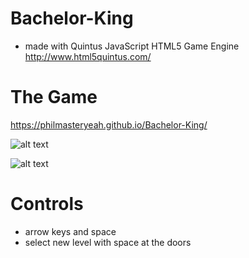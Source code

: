 # Bachelor-King
- made with Quintus JavaScript HTML5 Game Engine http://www.html5quintus.com/

# The Game
https://philmasteryeah.github.io/Bachelor-King/

![alt text](https://abload.de/img/bachelorposze.png)

![alt text](https://abload.de/img/bachelor2gcsi1.png)

# Controls
- arrow keys and space
- select new level with space at the doors
